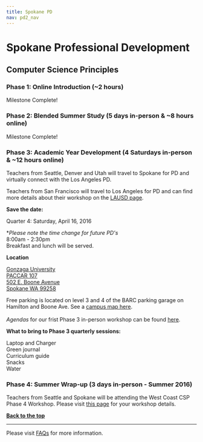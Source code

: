 ```yaml
---
title: Spokane PD
nav: pd2_nav
---
```

<a id="top"></a>

# Spokane Professional Development

## Computer Science Principles

### Phase 1: Online Introduction (~2 hours) ###

Milestone Complete!
### Phase 2: Blended Summer Study (5 days in-person & ~8 hours online) ###

Milestone Complete!


### Phase 3: Academic Year Development (4 Saturdays in-person & ~12 hours online) ###

Teachers from Seattle, Denver and Utah will travel to Spokane for PD and virtually connect with the Los Angeles PD.

Teachers from San Francisco will travel to Los Angeles for PD and can find more details about their workshop on the [LAUSD page](/educate/pd/15-16/lausd).


**Save the date:**

Quarter 4: Saturday, April 16, 2016

**Please note the time change for future PD's*<br/>
8:00am - 2:30pm
<br/>
Breakfast and lunch will be served.

**Location**

[Gonzaga University<br/>
PACCAR 107<br/>
502 E. Boone Avenue<br/>
Spokane WA 99258](https://www.google.com/maps/place/Gonzaga+University/@47.6681035,-117.4112584,14z/data=!4m2!3m1!1s0x0:0xdb160d1679b907e7)

Free parking is located on level 3 and 4 of the BARC parking garage on Hamilton and Boone Ave. See a [campus map here](/files/GU-campus-fall-2015-16.pdf).
<br/>
<br/>
_Agendas_ for our frist Phase 3 in-person workshop can be found [here](/files/CSPFirstQuarterWorkshop-teachers.pdf). 



**What to bring to Phase 3 quarterly sessions:**

Laptop and Charger
<br/>
Green journal <br/>
Curriculum guide
<br/>
Snacks
<br/>
Water

### Phase 4: Summer Wrap-up (3 days in-person - Summer 2016) ###

Teachers from Seattle and Spokane will be attending the West Coast CSP Phase 4 Workshop. Please visit [this page](/educate/pd/15-16/csp-west) for your workshop details.

[**Back to the top**](#top)

----------
Please visit [FAQs](/educate/pd/15-16/faq) for more information.

<br />
<br />